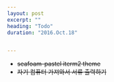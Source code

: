 ```yaml
---
layout: post
excerpt: ""
heading: "Todo"
duration: "2016.Oct.18"


---
```


 * ~~seafoam-pastel iterm2 theme~~
 * ~~자기 컴퓨터 가져와서 서류 출력하기~~
